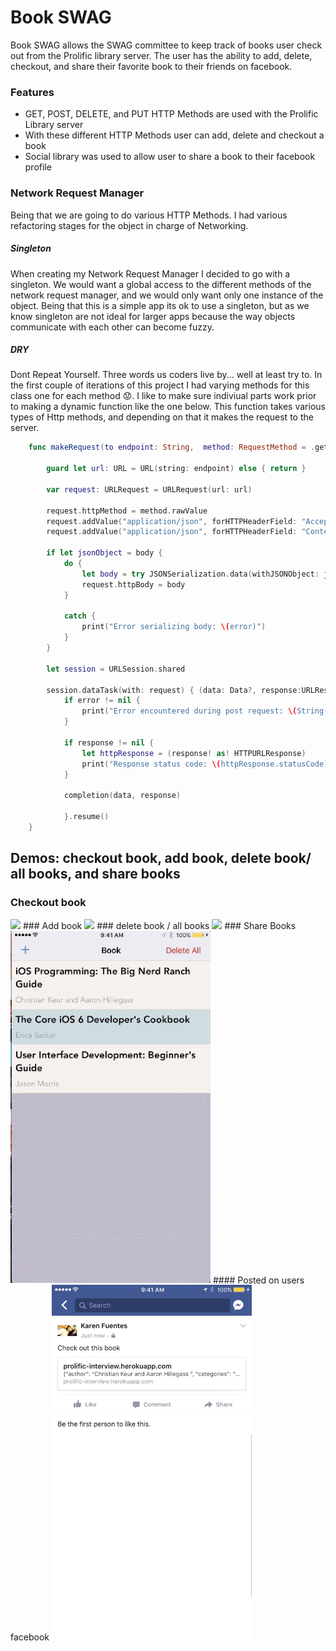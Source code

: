 # Book SWAG
Book SWAG allows the SWAG committee to keep track of books user check out from the Prolific library server. The user has the ability to add, delete, checkout, and share their favorite book to their friends on facebook. 
 
### Features
 
- GET, POST, DELETE, and PUT HTTP Methods are used with the Prolific Library server  
- With these different HTTP Methods user can add, delete and checkout a book
- Social library was used to allow user to share a book to their facebook profile
 
 
### Network Request Manager 
Being that we are going to do various HTTP Methods. I had various refactoring stages for the object in charge of Networking. 
##### Singleton 
When creating my Network Request Manager I decided to go with a singleton. We would want a global access to the different methods of the network request manager, and we would only want only one instance of the object. Being that this is a simple app its ok to use a singleton, but as we know singleton are not ideal for larger apps because the way objects communicate with each other can become fuzzy. 
##### DRY
Dont Repeat Yourself. Three words us coders live by... well at least try to. In the first couple of iterations of this project I had varying methods for this class one for each method :worried:. I like to make sure indiviual parts work prior to making a dynamic function like the one below. This function takes various types of Http methods, and depending on that it makes the request to the server.  

``` Swift 
    func makeRequest(to endpoint: String,  method: RequestMethod = .get, body: [String:Any]? = nil, completion: @escaping (Data?, URLResponse?) -> Void) {
        
        guard let url: URL = URL(string: endpoint) else { return }
        
        var request: URLRequest = URLRequest(url: url)
        
        request.httpMethod = method.rawValue
        request.addValue("application/json", forHTTPHeaderField: "Accept")
        request.addValue("application/json", forHTTPHeaderField: "Content-Type")
        
        if let jsonObject = body {
            do {
                let body = try JSONSerialization.data(withJSONObject: jsonObject, options: [])
                request.httpBody = body
            }
                
            catch {
                print("Error serializing body: \(error)")
            }
        }
        
        let session = URLSession.shared
        
        session.dataTask(with: request) { (data: Data?, response:URLResponse?, error: Error?) in
            if error != nil {
                print("Error encountered during post request: \(String(describing: error))")
            }
            
            if response != nil {
                let httpResponse = (response! as! HTTPURLResponse)
                print("Response status code: \(httpResponse.statusCode)")
            }
            
            completion(data, response)
            
            }.resume()
    }
```
 
## Demos: checkout book, add book, delete book/ all books, and share books
### Checkout book 
<img src="https://github.com/karen-fuentes/bookSwag/blob/master/images/checkoutBook.gif" width="320" />
### Add book 
<img src="https://github.com/karen-fuentes/bookSwag/blob/master/images/addingBook.gif" width="320" />
### delete book / all books 
<img src="https://github.com/karen-fuentes/bookSwag/blob/master/images/deleteBook.gif" width="320" />
### Share Books
<img src="https://github.com/karen-fuentes/bookSwag/blob/master/images/shareBook.gif" width="320" />
#### Posted on users facebook
<img src="https://github.com/karen-fuentes/bookSwag/blob/master/images/proofOfUpload.png" width="320" />



